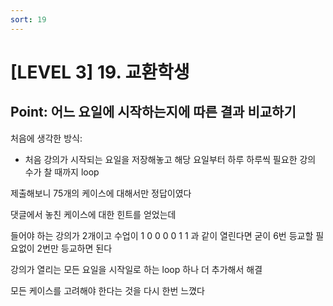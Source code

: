 ```yaml
---
sort: 19
---
```


# [LEVEL 3] 19. 교환학생


## Point: 어느 요일에 시작하는지에 따른 결과 비교하기

처음에 생각한 방식:

- 처음 강의가 시작되는 요일을 저장해놓고 해당 요일부터 하루 하루씩 필요한 강의 수가 찰 때까지 loop

제출해보니 75개의 케이스에 대해서만 정답이였다

댓글에서 놓친 케이스에 대한 힌트를 얻었는데

들어야 하는 강의가 2개이고 수업이 1 0 0 0 0 1 1 과 같이 열린다면
굳이 6번 등교할 필요없이 2번만 등교하면 된다


강의가 열리는 모든 요일을 시작일로 하는 loop 하나 더 추가해서 해결


모든 케이스를 고려해야 한다는 것을 다시 한번 느꼈다


